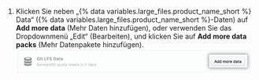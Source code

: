 1. Klicken Sie neben „{% data variables.large_files.product_name_short %} Data“ ({% data variables.large_files.product_name_short %}-Daten) auf **Add more data** (Mehr Daten hinzufügen), oder verwenden Sie das Dropdownmenü „Edit“ (Bearbeiten), und klicken Sie auf **Add more data packs** (Mehr Datenpakete hinzufügen). ![Schaltfläche „Add more data" (Hinzufügen weiterer Daten)](/assets/images/help/billing/data-pack-purchase-more.png)
